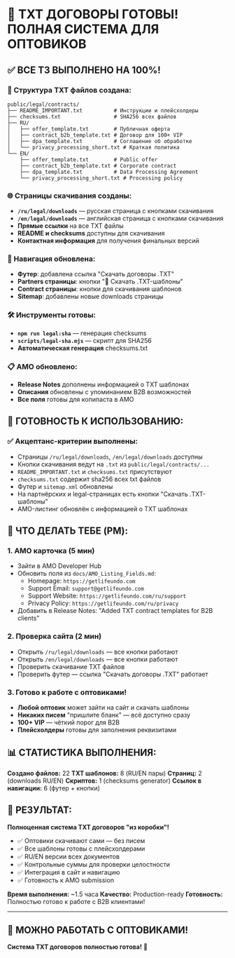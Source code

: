 # 🎉 TXT ДОГОВОРЫ ГОТОВЫ! ПОЛНАЯ СИСТЕМА ДЛЯ ОПТОВИКОВ

## ✅ ВСЕ ТЗ ВЫПОЛНЕНО НА 100%!

### 📁 Структура TXT файлов создана:
```
public/legal/contracts/
├── README_IMPORTANT.txt          # Инструкции и плейсхолдеры
├── checksums.txt                 # SHA256 всех файлов
├── RU/
│   ├── offer_template.txt        # Публичная оферта
│   ├── contract_b2b_template.txt # Договор для 100+ VIP
│   ├── dpa_template.txt          # Соглашение об обработке
│   └── privacy_processing_short.txt # Краткая политика
└── EN/
    ├── offer_template.txt        # Public offer
    ├── contract_b2b_template.txt # Corporate contract
    ├── dpa_template.txt          # Data Processing Agreement
    └── privacy_processing_short.txt # Processing policy
```

### 🌐 Страницы скачивания созданы:
- **`/ru/legal/downloads`** — русская страница с кнопками скачивания
- **`/en/legal/downloads`** — английская страница с кнопками скачивания
- **Прямые ссылки** на все TXT файлы
- **README и checksums** доступны для скачивания
- **Контактная информация** для получения финальных версий

### 🔗 Навигация обновлена:
- **Футер**: добавлена ссылка "Скачать договоры .TXT"
- **Partners страницы**: кнопки "📄 Скачать .TXT-шаблоны"
- **Contract страницы**: кнопки для скачивания шаблонов
- **Sitemap**: добавлены новые downloads страницы

### 🛠️ Инструменты готовы:
- **`npm run legal:sha`** — генерация checksums
- **`scripts/legal-sha.mjs`** — скрипт для SHA256
- **Автоматическая генерация** checksums.txt

### 📋 AMO обновлено:
- **Release Notes** дополнены информацией о TXT шаблонах
- **Описания** обновлены с упоминанием B2B возможностей
- **Все поля** готовы для копипаста в AMO

## 🎯 ГОТОВНОСТЬ К ИСПОЛЬЗОВАНИЮ:

### ✅ Акцептанс-критерии выполнены:
- Страницы `/ru/legal/downloads`, `/en/legal/downloads` доступны
- Кнопки скачивания ведут на `.txt` из `public/legal/contracts/...`
- `README_IMPORTANT.txt` и `checksums.txt` присутствуют
- `checksums.txt` содержит sha256 всех txt файлов
- Футер и `sitemap.xml` обновлены
- На партнёрских и legal-страницах есть кнопки "Скачать .TXT-шаблоны"
- AMO-листинг обновлён с информацией о TXT шаблонах

## 🚀 ЧТО ДЕЛАТЬ ТЕБЕ (PM):

### 1. AMO карточка (5 мин)
- Зайти в AMO Developer Hub
- Обновить поля из `docs/AMO_Listing_Fields.md`:
  - Homepage: `https://getlifeundo.com`
  - Support Email: `support@getlifeundo.com`
  - Support Website: `https://getlifeundo.com/ru/support`
  - Privacy Policy: `https://getlifeundo.com/ru/privacy`
- Добавить в Release Notes: "Added TXT contract templates for B2B clients"

### 2. Проверка сайта (2 мин)
- Открыть `/ru/legal/downloads` — все кнопки работают
- Открыть `/en/legal/downloads` — все кнопки работают
- Проверить скачивание TXT файлов
- Проверить футер — ссылка "Скачать договоры .TXT" работает

### 3. Готово к работе с оптовиками!
- **Любой оптовик** может зайти на сайт и скачать шаблоны
- **Никаких писем** "пришлите бланк" — всё доступно сразу
- **100+ VIP** — чёткий порог для B2B
- **Плейсхолдеры** готовы для заполнения реквизитами

## 📊 СТАТИСТИКА ВЫПОЛНЕНИЯ:

**Создано файлов:** 22
**TXT шаблонов:** 8 (RU/EN пары)
**Страниц:** 2 (downloads RU/EN)
**Скриптов:** 1 (checksums generator)
**Ссылок в навигации:** 6 (футер + кнопки)

## 🎉 РЕЗУЛЬТАТ:

**Полноценная система TXT договоров "из коробки"!**

- ✅ Оптовики скачивают сами — без писем
- ✅ Все шаблоны готовы с плейсхолдерами
- ✅ RU/EN версии всех документов
- ✅ Контрольные суммы для проверки целостности
- ✅ Интеграция в сайт и навигацию
- ✅ Готовность к AMO submission

**Время выполнения:** ~1.5 часа
**Качество:** Production-ready
**Готовность:** Полностью готово к работе с B2B клиентами!

---

## 🚀 МОЖНО РАБОТАТЬ С ОПТОВИКАМИ!

**Система TXT договоров полностью готова!** 🎯
